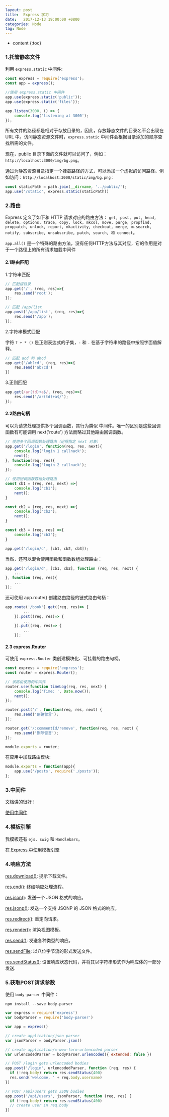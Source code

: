 ```yaml
---
layout: post
title:  Express 学习
date:   2017-12-13 19:00:00 +0800
categories: Node
tag: Node
---
```


* content
{:toc}

### 1.托管静态文件

利用 `express.static` 中间件:

```javascript
const express = require('express');
const app = express();

//使用 express.static 中间件
app.use(express.static('public'));
app.use(express.static('files'));

app.listen(3000, () => {
	console.log('listening at 3000');
});
```

所有文件的路径都是相对于存放目录的，因此，存放静态文件的目录名不会出现在 URL 中。访问静态资源文件时，`express.static` 中间件会根据目录添加的顺序查找所需的文件。

现在，public 目录下面的文件就可以访问了，例如：`http://localhost:3000/img/bg.png`。

通过为静态资源目录指定一个挂载路径的方式，可以添加一个虚拟的访问路径。例如访问：`http://localhost:3000/static/img/bg.png`：

```javascript
const staticPath = path.join(__dirname, '../public/');
app.use('/static', express.static(staticPath))
```

### 2.路由

Express 定义了如下和 HTTP 请求对应的路由方法： `get, post, put, head, delete, options, trace, copy, lock, mkcol, move, purge, propfind, proppatch, unlock, report, mkactivity, checkout, merge, m-search, notify, subscribe, unsubscribe, patch, search, 和 connect`。

`app.all()` 是一个特殊的路由方法，没有任何HTTP方法与其对应，它的作用是对于一个路径上的所有请求加载中间件

#### 2.1路由匹配

1.字符串匹配

```javascript
// 匹配根目录
app.get('/', (req, res)=>{
	res.send('root');
});

// 匹配 /app/list
app.post('/app/list', (req, res)=>{
	res.send('/app');
});
```

2.字符串模式匹配

字符 `? + * ()` 是正则表达式的子集，`-` 和 `.` 在基于字符串的路径中按照字面值解释。

```javascript
// 匹配 acd 和 abcd
app.get('/ab?cd', (req, res)=>{
	res.send('ab?cd')
})
```

3.正则匹配

```javascript
app.get(/ar(td)+a$/, (req, res)=>{
	res.send('/ar(td)+a$/');
});
```

#### 2.2路由句柄

可以为请求处理提供多个回调函数，其行为类似 中间件。唯一的区别是这些回调函数有可能调用 next('route') 方法而略过其他路由回调函数。

```javascript
// 使用多个回调函数处理路由（记得指定 next 对象）
app.get('/login', function(req, res, next){
	console.log('login 1 callnack');
	next();
}, function(req, res){
	console.log('login 2 callnack');
});

// 使用回调函数数组处理路由
const cb1 = (req, res, next) =>{
	console.log('cb1');
	next();
}

const cb2 = (req, res, next) =>{
	console.log('cb2');
	next();
}

const cb3 = (req, res) =>{
	console.log('cb3');
}

app.get('/login/c', [cb1, cb2, cb3]);
```

当然，还可以混合使用函数和函数数组处理路由：

```javascript
app.get('/login/d', [cb1, cb2], function (req, res, next) {
	...
}, function (req, res){
	...
});
```

还可使用 app.route() 创建路由路径的链式路由句柄：

```javascript
app.route('/book').get((req, res)=> {
		...
	}).post((req, res)=> {
		...
	}).put((req, res)=> {
		...
	});
```

#### 2.3 express.Router

可使用 `express.Router` 类创建模块化、可挂载的路由句柄。

```javascript
const express = require('express');
const router = express.Router();

// 该路由使用的中间件
router.use(function timeLog(req, res, next) {
	console.log('Time: ', Date.now());
	next();
});

router.post('/', function(req, res, next) {
	res.send('创建留言');
});

router.get('/:commentId/remove', function(req, res, next) {
	res.send('删除留言');
});

module.exports = router;
```

在应用中加载路由模块: 

```javascript
module.exports = function(app){
	app.use('/posts', require('./posts'));
};
```

### 3.中间件

文档讲的很好！

[使用中间件](http://www.expressjs.com.cn/guide/using-middleware.html)

### 4.模板引擎

我模板还有 `ejs`、`swig` 和 `Handlebars`。

[在 Express 中使用模板引擎](http://www.expressjs.com.cn/guide/using-template-engines.html)

### 4.响应方法

[res.download()](http://www.expressjs.com.cn/4x/api.html#res.download): 提示下载文件。

[res.end()](http://www.expressjs.com.cn/4x/api.html#res.end): 终结响应处理流程。

[res.json()](http://www.expressjs.com.cn/4x/api.html#res.json): 发送一个 JSON 格式的响应。

[res.jsonp()](http://www.expressjs.com.cn/4x/api.html#res.jsonp): 发送一个支持 JSONP 的 JSON 格式的响应。

[res.redirect()](http://www.expressjs.com.cn/4x/api.html#res.redirect): 重定向请求。

[res.render()](http://www.expressjs.com.cn/4x/api.html#res.render): 渲染视图模板。

[res.send()](http://www.expressjs.com.cn/4x/api.html#res.send): 发送各种类型的响应。

[res.sendFile](http://www.expressjs.com.cn/4x/api.html#res.sendFile): 以八位字节流的形式发送文件。

[res.sendStatus()](http://www.expressjs.com.cn/4x/api.html#res.sendStatus): 设置响应状态代码，并将其以字符串形式作为响应体的一部分发送.

### 5.获取POST请求参数

使用 `body-parser` 中间件：

	npm install --save body-parser

```javascript
var express = require('express')
var bodyParser = require('body-parser')

var app = express()

// create application/json parser
var jsonParser = bodyParser.json()

// create application/x-www-form-urlencoded parser
var urlencodedParser = bodyParser.urlencoded({ extended: false })

// POST /login gets urlencoded bodies
app.post('/login', urlencodedParser, function (req, res) {
  if (!req.body) return res.sendStatus(400)
  res.send('welcome, ' + req.body.username)
})

// POST /api/users gets JSON bodies
app.post('/api/users', jsonParser, function (req, res) {
  if (!req.body) return res.sendStatus(400)
  // create user in req.body
})
```